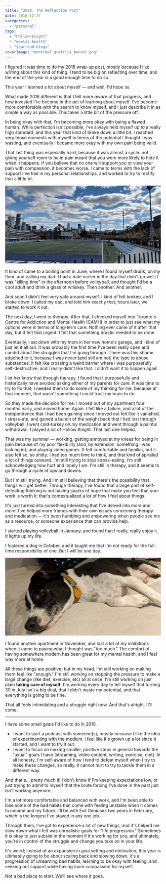 ```yaml
---
title: "2018: The Reflection Post"
date: 2018-12-27
categories: 
  - "personal"
tags: 
  - "hollow-knight"
  - "mental-health"
  - "year-end-blogs"
coverImage: "montreal_graffiti_banner.png"
---
```


I figured it was time to do my 2018 wrap-up post, mostly because I like writing about this kind of thing. I tend to be big on reflecting over time, and the end of the year is a good enough time to do so.

This year I learned a lot about myself — and well, I'd hope so.

What made 2018 different is that I felt more _aware_ of that progress, and how invested I've become in the _act_ of learning about myself. I've become more comfortable with the search to know myself, and I just describe it in as simple a way as possible. This takes a little bit of the pressure off.

In being okay with that, I'm becoming more okay with being a flawed human. While perfection isn't possible, I've always held myself up to a really high standard, and this year that kind of broke down a little bit. I reached very tense moments with myself in terms of the potential I thought I was wasting, and eventually I became more okay with my own pain being valid.

That last thing was especially hard, because it was almost a cycle: not giving yourself room to be in pain meant that you were more likely to hide it when it happens. If you believe that no one will support you or view your pain with compassion, it becomes worse. I came to terms with the lack of support I've had in my personal relationships, and worked to try to rectify that a little bit.

![](images/varsity_field_banner.png)

It kind of came to a boiling point in June, where I found myself drunk, on my floor, and calling my dad. I had a date earlier in the day that didn't go well; I was "killing time" in the afternoon before volleyball, and thought I'd be a cool adult and drink a glass of whiskey. Then another. And another.

And soon I didn't feel very safe around myself. I kind of felt broken, and I broke down. I called my dad, and told him exactly that; hours later, we started to work it out.

The next day, I went to therapy. After that, I checked myself into Toronto's Centre for Addiction and Mental Health (CAMH) in order to just see what my options were in terms of long-term care. Nothing ever came of it after that day, but it felt that urgent: I felt that something drastic needed to be done.

Eventually, I sat down with my mom in her new home's garage, and I kind of just let it all out. It was probably the first time I've been really open and candid about the struggles that I'm going through. There was this shame attached to it, because I was never (and still am not) the type to abuse substances; it felt like crossing a weird barrier where I was purposefully self-destructive, and I really didn't like that. I didn't want it to happen again.

I let her know that through therapy, I found that I purposefully and historically have avoided asking either of my parents for care. It was time to try to fix that; I needed them to do some of my thinking for me, because at that moment, that wasn't something I could trust my brain to do.

So they made the decision for me. I moved out of my apartment four months early, and moved home. Again. I felt like a failure, and a lot of the independence that I had been gaining since I moved out felt like it vanished. I stress-ate, and gained a bunch of the weight back that I had lost through volleyball. I went cold-turkey on my medication and went through a painful withdrawal. I played a lot of Hollow Knight. That last one helped.

That was my summer — working, getting annoyed at my knees for being in pain because of my poor flexibility (and, by extension, something I was lacking in), and playing video games. It felt comfortable and familiar, but it also felt so, so shitty. I had too much time to think, and that kind of spiraled a lot of things outward. I'm still trying to stop stress-eating. I'm still acknowledging how hurt and lonely I am. I'm still in therapy, and it seems to go through a cycle of ups and downs.

But I'm still trying. And I'm still believing that there's the possibility that things will get better. Through therapy, I've found that a large part of self-defeating thinking is not having sparks of hope that make you feel that your work is worth it; that's contextualized a lot of how I feel about things.

It's just turned into something interesting that I've delved into more and more. I've helped more friends with their own issues concerning therapy and medication — it's been humbling and empowering when people see me as a resource, or someone experience that can provide help.

I started playing volleyball in January, and found that I really, really enjoy it. It lights up my life.

I fostered a dog in October, and it taught me that I'm not ready for the full-time responsibility of one. But I will be one day.

![](images/boone_banner.png)

I found another apartment in November, and lost a lot of my inhibitions when it came to paying what I thought was "too much." The comfort of having somewhere modern has been great for my mental health, and I feel way more at home.

All these things are positive, but in my head, I'm still working on making them feel like "enough." I'm still working on stopping the pressure to make a large change (like diet, exercise, etc) all at once. I'm still working on just plain **taking care of myself**. I'm working every day to tell myself that turning 30 in July isn't a big deal, that I didn't waste my potential, and that everything is going to be fine.

That all feels intimidating and a struggle right now. And that's alright. It'll come.

* * *

I have some small goals I'd like to do in 2019.

- I want to start a podcast with someone(s), mostly because I like the idea of experimenting with the medium. I feel like it's grown up a lot since it started, and I want to try it out.
- I want to focus on making smaller, positive steps in general towards the "usual" goals I have (streaming, video content, writing, exercise, diet). In all honesty, I'm self-aware of how I tend to defeat myself when I try to make these changes, so really, it cannot hurt to try to tackle them in a different way.

And that's... pretty much it! I don't know if I'm keeping expectations low, or just trying to admit to myself that the brute forcing I've done in the past just isn't working anymore.

I'm a lot more comfortable and balanced with work, and I'm been able to lose some of the bad habits that come with feeling unstable when it comes to income and my future. I'll be with Evil Geniuses two years in February, which is the longest I've stayed in any one job.

Through them, I've got to experience a lot of new things, and it's helped me slow down what I felt was unrealistic goals for "life progression." Sometimes it is okay to just subsist in the moment if it's working for you, and ultimately, you're in control of the struggle and change you take on in your life.

It's weird; instead of an expansion in goal setting and motivation, this year is ultimately going to be about scaling back and slowing down. It's a progression of unlearning bad habits, learning to be okay with feeling, and seeking out support while having more compassion for myself.

Not a bad place to start. We'll see where it goes.
